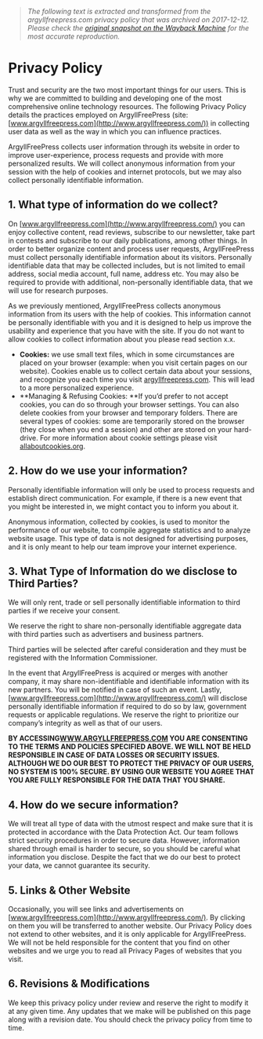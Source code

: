 > *The following text is extracted and transformed from the argyllfreepress.com privacy policy that was archived on 2017-12-12. Please check the [original snapshot on the Wayback Machine](https://web.archive.org/web/20171212154017id_/http%3A//www.argyllfreepress.com/privacy-policy) for the most accurate reproduction.*

# Privacy Policy

Trust and security are the two most important things for our users. This is why we are committed to building and developing one of the most comprehensive online technology resources. The following Privacy Policy details the practices employed on ArgyllFreePress (site: [www.argyllfreepress.com](http://www.argyllfreepress.com/)) in collecting user data as well as the way in which you can influence practices.

ArgyllFreePress collects user information through its website in order to improve user-experience, process requests and provide with more personalized results. We will collect anonymous information from your session with the help of cookies and internet protocols, but we may also collect personally identifiable information.

## **1\. What type of information do we collect?**

On [www.argyllfreepress.com](http://www.argyllfreepress.com/) you can enjoy collective content, read reviews, subscribe to our newsletter, take part in contests and subscribe to our daily publications, among other things. In order to better organize content and process user requests, ArgyllFreePress must collect personally identifiable information about its visitors. Personally identifiable data that may be collected includes, but is not limited to email address, social media account, full name, address etc. You may also be required to provide with additional, non-personally identifiable data, that we will use for research purposes.

As we previously mentioned, ArgyllFreePress collects anonymous information from its users with the help of cookies. This information cannot be personally identifiable with you and it is designed to help us improve the usability and experience that you have with the site. If you do not want to allow cookies to collect information about you please read section x.x.

  * **Cookies:** we use small text files, which in some circumstances are placed on your browser (example: when you visit certain pages on our website). Cookies enable us to collect certain data about your sessions, and recognize you each time you visit [argyllfreepress.com](http://www.argyllfreepress.com/). This will lead to a more personalized experience.
  * **Managing & Refusing Cookies: **If you’d prefer to not accept cookies, you can do so through your browser settings. You can also delete cookies from your browser and temporary folders. There are several types of cookies: some are temporarily stored on the browser (they close when you end a session) and other are stored on your hard-drive. For more information about cookie settings please visit [allaboutcookies.org](http://www.allaboutcookies.org/).



## **2\. How do we use your information?**

Personally identifiable information will only be used to process requests and establish direct communication. For example, if there is a new event that you might be interested in, we might contact you to inform you about it.

Anonymous information, collected by cookies, is used to monitor the performance of our website, to compile aggregate statistics and to analyze website usage. This type of data is not designed for advertising purposes, and it is only meant to help our team improve your internet experience.

## **3\. What Type of Information do we disclose to Third Parties?**

We will only rent, trade or sell personally identifiable information to third parties if we receive your consent.

We reserve the right to share non-personally identifiable aggregate data with third parties such as advertisers and business partners.

Third parties will be selected after careful consideration and they must be registered with the Information Commissioner.

In the event that ArgyllFreePress is acquired or merges with another company, it may share non-identifiable and identifiable information with its new partners. You will be notified in case of such an event. Lastly, [www.argyllfreepress.com](http://www.argyllfreepress.com/) will disclose personally identifiable information if required to do so by law, government requests or applicable regulations. We reserve the right to prioritize our company’s integrity as well as that of our users.

**BY ACCESSING[WWW.ARGYLLFREEPRESS.COM](http://www.argyllfreepress.com/) YOU ARE CONSENTING TO THE TERMS AND POLICIES SPECIFIED ABOVE. WE WILL NOT BE HELD RESPONSIBLE IN CASE OF DATA LOSSES OR SECURITY ISSUES. ALTHOUGH WE DO OUR BEST TO PROTECT THE PRIVACY OF OUR USERS, NO SYSTEM IS 100% SECURE. BY USING OUR WEBSITE YOU AGREE THAT YOU ARE FULLY RESPONSIBLE FOR THE DATA THAT YOU SHARE.**

## **4\. How do we secure information?**

We will treat all type of data with the utmost respect and make sure that it is protected in accordance with the Data Protection Act. Our team follows strict security procedures in order to secure data. However, information shared through email is harder to secure, so you should be careful what information you disclose. Despite the fact that we do our best to protect your data, we cannot guarantee its security.

## **5\. Links & Other Website**

Occasionally, you will see links and advertisements on [www.argyllfreepress.com](http://www.argyllfreepress.com/). By clicking on them you will be transferred to another website. Our Privacy Policy does not extend to other websites, and it is only applicable for ArgyllFreePress. We will not be held responsible for the content that you find on other websites and we urge you to read all Privacy Pages of websites that you visit.

## **6\. Revisions & Modifications**

We keep this privacy policy under review and reserve the right to modify it at any given time. Any updates that we make will be published on this page along with a revision date. You should check the privacy policy from time to time.
